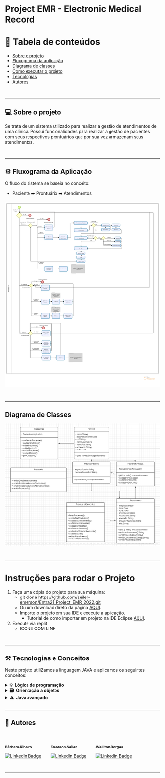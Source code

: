 # Project EMR - Electronic Medical Record

📜 Tabela de conteúdos
=================
* [Sobre o projeto](#sobre-o-projeto)
* [Fluxograma da aplicação](#fluxograma)
* [Diagrama de classes](#diagrama)
* [Como executar o projeto](#-como-executar-o-projeto)
* [Tecnologias](#-tecnologias)  
* [Autores](#-autor)

</br>

---

## 💻 Sobre o projeto

Se trata de um sistema utilizado para realizar a gestão de atendimentos de uma clínica. Possui funcionalidades para realizar a gestão de pacientes com seus respectivos prontuários que por sua vez armazenam seus atendimentos.

<br>

---

## ⚙️ Fluxograma da Aplicação

O fluxo do sistema se baseia no conceito:
- Paciente ➡️ Prontuário ➡️ Atendimentos

![Fluxograma](./image/emr_fluxo.png)

</br>

----

## Diagrama de Classes
 
![Diagrama](./image/emr_diagrama.png)

</br>

----

# Instruções para rodar o Projeto

1. Faça uma cópia do projeto para sua máquina: 
    - git clone https://github.com/seiler-emerson/Entra21_Project_EMR_2022.git
    - Ou um download direto da página [AQUI](https://github.com/seiler-emerson/Entra21_Project_EMR_2022).
    - Importe o projeto em sua IDE e execute a aplicação.
        - Tutorial de como importar um projeto na IDE Eclipse [AQUI](https://www.youtube.com/watch?v=R-8OF9ipeT8).
2. Execute via replit
    - ICONE COM LINK

</br>

---

## ⚒ Tecnologias e Conceitos

Neste projeto utiliZamos a linguagem JAVA e aplicamos os seguintes conceitos:

<details>	
  <summary><b>💡&nbsp; Lógica de programação</b></summary>

1. Git
    - Repositório
    - Documentação
    - README.md
    - Replit
2. Organização do projeto
    - Packages / sub-packages
    - Nomenclatura
3. Elementos básicos
    - variáveis
    - constantes
    - comentários
4. Estruturas de decisão
    - if, else-if, else
    - switch
5. Laços de repetição
    - for
    - while
    - do-while
6. Modularização
    - métodos com ou sem parâmetros e com ou sem retornos
    - recursividade
</details>

<details>	
  <summary><b>🗃️&nbsp; Orientação a objetos</b></summary>
  
1. Classes
    - diagrama de classe
    - atributos
    - construtores
    - encapsulamento
    - métodos específicos
    - instanciar objetos
2. Herança
    - extends
    - criar novos construtores com base na super classe
    - Polimorfismo
        - Apenas aproveitar os métodos
        - Fazer completamente de forma especifica
        - Sobrescrever para:
            - Fazer de forma especifica
            - Aproveitar o comportamento e fazer um complemento
3. Polimorfismo
    - interfaces
</details>

<details>
   <summary><b>⚠️&nbsp; Java avançado</b></summary>

1. Classes wrapper
2. ENUM
3. Annotations
4. Collections
    - ArrayList
    - LinkedList
    - HashSet
    - HashMap
5. Funções Lambda
6. Generics
7. Dates
8. Exceptions

</details>

</br>

---

## 👷 Autores

<br>



<div style="display:flex;">
    <div style="margin-right:30px;">
        <a href="https://www.linkedin.com/in/B%C3%A1rbaraRibeiro050392/">
        <img style="border-radius: 50%;" src="https://avatars.githubusercontent.com/Ba-Ribeiro" width="100px;" alt=""/>
        <br />
        <sub><b>Bárbara Ribeiro</b></sub></a> <a href="https://www.linkedin.com/in/B%C3%A1rbaraRibeiro050392/" title="Bárbara Ribeiro"></a>
        <br />

[![Linkedin Badge](https://img.shields.io/badge/-barbararibeiro-blue?style=flat-square&logo=Linkedin&logoColor=white&link=https://www.linkedin.com/in/B%C3%A1rbaraRibeiro050392/)](https://www.linkedin.com/in/B%C3%A1rbaraRibeiro050392/)
    </div>

<div style="margin-right:30px;">
    <a href="https://www.linkedin.com/in/seileremerson/">
    <img style="border-radius: 50%;" src="https://avatars.githubusercontent.com/seiler-emerson" width="100px;" alt=""/>
    <br />
    <sub><b>Emerson Seiler</b></sub></a> <a href="https://www.linkedin.com/in/seileremerson/" title="Emerson Seiler"></a>
    <br />

[![Linkedin Badge](https://img.shields.io/badge/-seileremerson-blue?style=flat-square&logo=Linkedin&logoColor=white&link=https://www.linkedin.com/in/seileremerson/)](https://www.linkedin.com/in/seileremerson/)
    </div>

<div>
    <a href="https://www.linkedin.com/in/welliton-borges-904331190/">
    <img style="border-radius: 50%;" src="https://avatars.githubusercontent.com/Wellitonborges" width="100px;" alt=""/>
    <br />
    <sub><b>Welliton Borges</b></sub></a> <a href="https://www.linkedin.com/in/welliton-borges-904331190/" title="Welliton Borges"></a>
    <br />

[![Linkedin Badge](https://img.shields.io/badge/-seileremerson-blue?style=flat-square&logo=Linkedin&logoColor=white&link=https://www.linkedin.com/in/welliton-borges-904331190/)](https://www.linkedin.com/in/welliton-borges-904331190/)
    </div>
</div>
<br>

---

